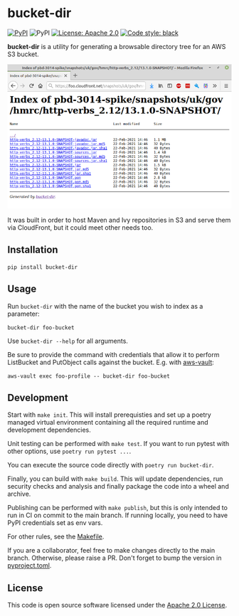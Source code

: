 # bucket-dir

<a href="https://pypi.org/project/bucket-dir/"><img alt="PyPI" src="https://img.shields.io/pypi/v/bucket-dir"></a>
<img alt="PyPI" src="https://img.shields.io/pypi/pyversions/bucket-dir">
<a href="https://github.com/hmrc/bucket-dir/blob/master/LICENSE"><img alt="License: Apache 2.0" src="https://img.shields.io/github/license/hmrc/bucket-dir"></a>
<a href="https://github.com/hmrc/bucket-dir"><img alt="Code style: black" src="https://img.shields.io/badge/code%20style-black-000000.svg"></a>

**bucket-dir** is a utility for generating a browsable directory tree for an AWS S3 bucket.

!["Sample image"](/docs/sample.png "A sample of bucket-dir output.")

It was built in order to host Maven and Ivy repositories in S3 and serve them via CloudFront, but it could meet other needs too.

## Installation

```
pip install bucket-dir
```
## Usage

Run `bucket-dir` with the name of the bucket you wish to index as a parameter:

```
bucket-dir foo-bucket
```

Use `bucket-dir --help` for all arguments.

Be sure to provide the command with credentials that allow it to perform ListBucket and PutObject calls against the bucket. E.g. with [aws-vault](https://github.com/99designs/aws-vault):

```
aws-vault exec foo-profile -- bucket-dir foo-bucket
```

## Development

Start with `make init`. This will install prerequisties and set up a poetry managed virtual environment containing all the required runtime and development dependencies.

Unit testing can be performed with `make test`. If you want to run pytest with other options, use `poetry run pytest ...`.

You can execute the source code directly with `poetry run bucket-dir`.

Finally, you can build with `make build`. This will update dependencies, run security checks and analysis and finally package the code into a wheel and archive.

Publishing can be performed with `make publish`, but this is only intended to run in CI on commit to the main branch. If running locally, you need to have PyPI credentials set as env vars.

For other rules, see the [Makefile](Makefile).

If you are a collaborator, feel free to make changes directly to the main branch. Otherwise, please raise a PR. Don't forget to bump the version in [pyproject.toml](pyproject.toml).

## License

This code is open source software licensed under the [Apache 2.0 License]("http://www.apache.org/licenses/LICENSE-2.0.html").
